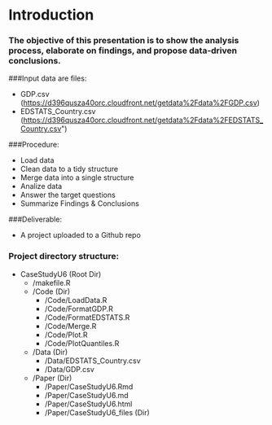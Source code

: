 # Introduction

### The objective of this presentation is to show the analysis process, elaborate  on findings, and propose data-driven conclusions.

###Input data are files:
* GDP.csv (https://d396qusza40orc.cloudfront.net/getdata%2Fdata%2FGDP.csv)
* EDSTATS_Country.csv (https://d396qusza40orc.cloudfront.net/getdata%2Fdata%2FEDSTATS_Country.csv")


###Procedure:
* Load data
* Clean data to a tidy structure
* Merge data into a single structure
* Analize data
* Answer the target questions
* Summarize Findings & Conclusions

###Deliverable:
* A project uploaded to a Github repo


### Project directory structure:
* CaseStudyU6 (Root Dir)
  * /makefile.R
  * /Code (Dir)
    * /Code/LoadData.R
    * /Code/FormatGDP.R
    * /Code/FormatEDSTATS.R
    * /Code/Merge.R
    * /Code/Plot.R
    * /Code/PlotQuantiles.R
  * /Data (Dir)
    * /Data/EDSTATS_Country.csv
    * /Data/GDP.csv
  * /Paper (Dir)
    * /Paper/CaseStudyU6.Rmd
    * /Paper/CaseStudyU6.md
    * /Paper/CaseStudyU6.html
    * /Paper/CaseStudyU6_files (Dir)
